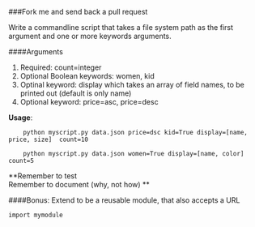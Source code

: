 ###Fork me and send back a pull request 

Write a commandline script that takes a file system path as the first argument and one or more keywords arguments. 
 
####Arguments

1.  Required: count=integer
2.  Optional Boolean keywords: women, kid 
3.  Optinal keyword: display which takes an array of field names, to be printed out (default is only name)
4.  Optional keyword: price=asc, price=desc  

**Usage**:
  
 
        python myscript.py data.json price=dsc kid=True display=[name, price, size]  count=10
        
        python myscript.py data.json women=True display=[name, color] count=5
    
**Remember to test  
Remember to document (why, not how)
**

####Bonus:
Extend to be a reusable module, that also accepts a URL
	
	import mymodule

